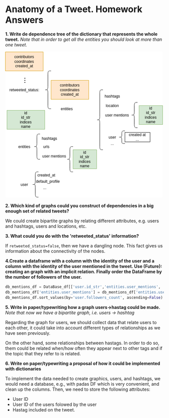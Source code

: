 # Anatomy of a Tweet. Homework Answers

**1. Write de dependence tree of the dictionary that represents the whole tweet.**
*Note that in order to get all the entities you should look at more than one tweet.*

![dependence_tree_drawio.png](dependence_tree.drawio.png)

**2. Which kind of graphs could you construct of dependencies in a big enough set of related tweets?**

We could create bipartite graphs by relating different attributes, e.g. users and hashtags, users and locations, etc.

**3. What could you do with the 'retweeted_status' information?**

If `retweeted_status=false`, then we have a dangling node. This fact gives us information about the connectivity of the nodes.

**4.Create a dataframe with a column with the identity of the user and a column with the identity of the user mentioned in the tweet. Use (Future): creating an graph with an implicit relation. Finally order the DataFrame by the number of followers of the user.**

```python
db_mentions_df = DataBase_df[['user.id_str','entities.user_mentions', 'user.followers_count']]
db_mentions_df['entities.user_mentions'] = db_mentions_df['entities.user_mentions'].apply(lambda x: [j['id_str'] for j in x] if len(x)>0 else None)
db_mentions_df.sort_values(by='user.followers_count', ascending=False)
```

**5. Write in paper/typewriting how a graph users->hastag could be made.**
*Note that now we have a bipartite graph, i.e. users -> hashtag*

Regarding the graph for users, we should collect data that relate users to each other, it could take into account different types of relationships as we have seen previously.

On the other hand, some relationships between hastags. In order to do so, them could be related when/how often they appear next to other tags and if the topic that they refer to is related.


**6. Write on paper/typewriting a proposal of how it could be implemented with dictionaries**

To implement the data needed to create graphics, users, and hashtags, we would need a database, e.g., with padas DF which is very convenient, and clean up the columns. Then, we need to store the following attributes:

* User ID
* User ID of the users folowed by the user
* Hastag included on the tweet.
